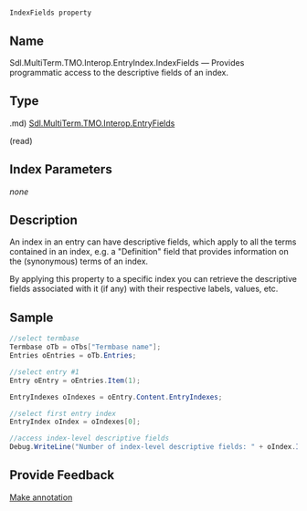 

# 
    IndexFields property




## Name

Sdl.MultiTerm.TMO.Interop.EntryIndex.IndexFields —          Provides programmatic access to the descriptive fields of an index.



## Type
.md)
[Sdl.MultiTerm.TMO.Interop.EntryFields](Sdl.MultiTerm.TMO.Interop.EntryFields.md)

(read)



## Index Parameters
*none*


## Description



An index in an entry can have descriptive fields, which apply to all the terms contained in an index, e.g. a "Definition" field that provides information on the (synonymous) terms of an index.

By applying this  property to a specific index you can retrieve the descriptive fields associated with it (if any) with their respective labels, values, etc.



## Sample


```cs
//select termbase
Termbase oTb = oTbs["Termbase name"];
Entries oEntries = oTb.Entries;

//select entry #1
Entry oEntry = oEntries.Item(1);

EntryIndexes oIndexes = oEntry.Content.EntryIndexes;

//select first entry index
EntryIndex oIndex = oIndexes[0];

//access index-level descriptive fields
Debug.WriteLine("Number of index-level descriptive fields: " + oIndex.IndexFields.Count.ToString());
```



## Provide Feedback

[Make annotation](mailto:sdk-feedback@sdl.com&amp;subject=Reference%20for%20Sdl.MultiTerm.TMO.Interop.EntryIndex.IndexFields)

